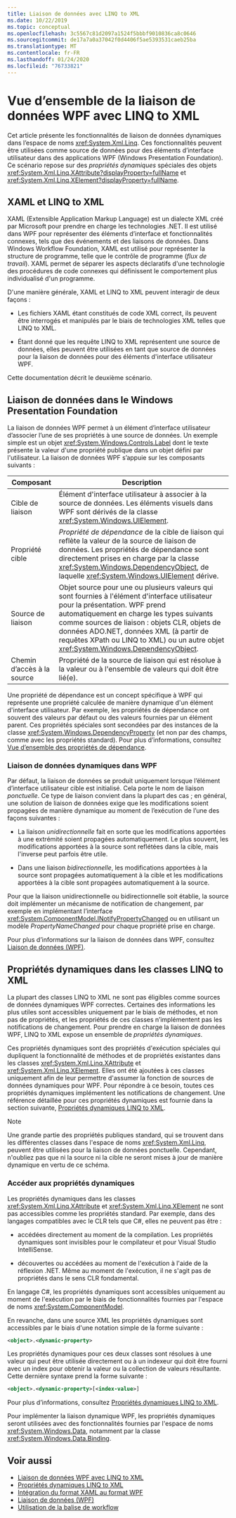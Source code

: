 ```yaml
---
title: Liaison de données avec LINQ to XML
ms.date: 10/22/2019
ms.topic: conceptual
ms.openlocfilehash: 3c5567c81d2097a1524f5bbbf9010836ca8c0646
ms.sourcegitcommit: de17a7a0a37042f0d4406f5ae5393531caeb25ba
ms.translationtype: MT
ms.contentlocale: fr-FR
ms.lasthandoff: 01/24/2020
ms.locfileid: "76733821"
---
```

# <a name="overview-of-wpf-data-binding-with-linq-to-xml"></a>Vue d’ensemble de la liaison de données WPF avec LINQ to XML

Cet article présente les fonctionnalités de liaison de données dynamiques dans l’espace de noms <xref:System.Xml.Linq>. Ces fonctionnalités peuvent être utilisées comme source de données pour des éléments d’interface utilisateur dans des applications WPF (Windows Presentation Foundation). Ce scénario repose sur des *propriétés dynamiques* spéciales des objets <xref:System.Xml.Linq.XAttribute?displayProperty=fullName> et <xref:System.Xml.Linq.XElement?displayProperty=fullName>.

## <a name="xaml-and-linq-to-xml"></a>XAML et LINQ to XML

XAML (Extensible Application Markup Language) est un dialecte XML créé par Microsoft pour prendre en charge les technologies .NET. Il est utilisé dans WPF pour représenter des éléments d’interface et fonctionnalités connexes, tels que des événements et des liaisons de données. Dans Windows Workflow Foundation, XAML est utilisé pour représenter la structure de programme, telle que le contrôle de programme (*flux de travail*). XAML permet de séparer les aspects déclaratifs d'une technologie des procédures de code connexes qui définissent le comportement plus individualisé d'un programme.

D'une manière générale, XAML et LINQ to XML peuvent interagir de deux façons :

- Les fichiers XAML étant constitués de code XML correct, ils peuvent être interrogés et manipulés par le biais de technologies XML telles que LINQ to XML.

- Étant donné que les requête LINQ to XML représentent une source de données, elles peuvent être utilisées en tant que source de données pour la liaison de données pour des éléments d'interface utilisateur WPF.

Cette documentation décrit le deuxième scénario.

## <a name="data-binding-in-the-windows-presentation-foundation"></a>Liaison de données dans le Windows Presentation Foundation

La liaison de données WPF permet à un élément d’interface utilisateur d’associer l’une de ses propriétés à une source de données. Un exemple simple est un objet <xref:System.Windows.Controls.Label> dont le texte présente la valeur d'une propriété publique dans un objet défini par l'utilisateur. La liaison de données WPF s’appuie sur les composants suivants :

|Composant|Description|
|---------------|-----------------|
|Cible de liaison|Élément d'interface utilisateur à associer à la source de données. Les éléments visuels dans WPF sont dérivés de la classe <xref:System.Windows.UIElement>.|
|Propriété cible|*Propriété de dépendance* de la cible de liaison qui reflète la valeur de la source de liaison de données. Les propriétés de dépendance sont directement prises en charge par la classe <xref:System.Windows.DependencyObject>, de laquelle <xref:System.Windows.UIElement> dérive.|
|Source de liaison|Objet source pour une ou plusieurs valeurs qui sont fournies à l'élément d'interface utilisateur pour la présentation. WPF prend automatiquement en charge les types suivants comme sources de liaison : objets CLR, objets de données ADO.NET, données XML (à partir de requêtes XPath ou LINQ to XML) ou un autre objet <xref:System.Windows.DependencyObject>.|
|Chemin d’accès à la source|Propriété de la source de liaison qui est résolue à la valeur ou à l'ensemble de valeurs qui doit être lié(e).|

Une propriété de dépendance est un concept spécifique à WPF qui représente une propriété calculée de manière dynamique d'un élément d'interface utilisateur. Par exemple, les propriétés de dépendance ont souvent des valeurs par défaut ou des valeurs fournies par un élément parent. Ces propriétés spéciales sont secondées par des instances de la classe <xref:System.Windows.DependencyProperty> (et non par des champs, comme avec les propriétés standard). Pour plus d’informations, consultez [Vue d’ensemble des propriétés de dépendance](../advanced/dependency-properties-overview.md).

### <a name="dynamic-data-binding-in-wpf"></a>Liaison de données dynamiques dans WPF

Par défaut, la liaison de données se produit uniquement lorsque l’élément d’interface utilisateur cible est initialisé. Cela porte le nom de liaison *ponctuelle*. Ce type de liaison convient dans la plupart des cas ; en général, une solution de liaison de données exige que les modifications soient propagées de manière dynamique au moment de l’exécution de l’une des façons suivantes :

- La liaison *unidirectionnelle* fait en sorte que les modifications apportées à une extrémité soient propagées automatiquement. Le plus souvent, les modifications apportées à la source sont reflétées dans la cible, mais l'inverse peut parfois être utile.

- Dans une liaison *bidirectionnelle*, les modifications apportées à la source sont propagées automatiquement à la cible et les modifications apportées à la cible sont propagées automatiquement à la source.

Pour que la liaison unidirectionnelle ou bidirectionnelle soit établie, la source doit implémenter un mécanisme de notification de changement, par exemple en implémentant l’interface <xref:System.ComponentModel.INotifyPropertyChanged> ou en utilisant un modèle *PropertyNameChanged* pour chaque propriété prise en charge.

Pour plus d’informations sur la liaison de données dans WPF, consultez [Liaison de données (WPF)](/dotnet/framework/wpf/data/data-binding-wpf).

## <a name="dynamic-properties-in-linq-to-xml-classes"></a>Propriétés dynamiques dans les classes LINQ to XML

La plupart des classes LINQ to XML ne sont pas éligibles comme sources de données dynamiques WPF correctes. Certaines des informations les plus utiles sont accessibles uniquement par le biais de méthodes, et non pas de propriétés, et les propriétés de ces classes n’implémentent pas les notifications de changement. Pour prendre en charge la liaison de données WPF, LINQ to XML expose un ensemble de *propriétés dynamiques*.

Ces propriétés dynamiques sont des propriétés d'exécution spéciales qui dupliquent la fonctionnalité de méthodes et de propriétés existantes dans les classes <xref:System.Xml.Linq.XAttribute> et <xref:System.Xml.Linq.XElement>. Elles ont été ajoutées à ces classes uniquement afin de leur permettre d'assumer la fonction de sources de données dynamiques pour WPF. Pour répondre à ce besoin, toutes ces propriétés dynamiques implémentent les notifications de changement. Une référence détaillée pour ces propriétés dynamiques est fournie dans la section suivante, [Propriétés dynamiques LINQ to XML](linq-to-xml-dynamic-properties.md).

> [!NOTE]
> Une grande partie des propriétés publiques standard, qui se trouvent dans les différentes classes dans l'espace de noms <xref:System.Xml.Linq>, peuvent être utilisées pour la liaison de données ponctuelle. Cependant, n'oubliez pas que ni la source ni la cible ne seront mises à jour de manière dynamique en vertu de ce schéma.

### <a name="access-dynamic-properties"></a>Accéder aux propriétés dynamiques

Les propriétés dynamiques dans les classes <xref:System.Xml.Linq.XAttribute> et <xref:System.Xml.Linq.XElement> ne sont pas accessibles comme les propriétés standard. Par exemple, dans des langages compatibles avec le CLR tels que C#, elles ne peuvent pas être :

- accédées directement au moment de la compilation. Les propriétés dynamiques sont invisibles pour le compilateur et pour Visual Studio IntelliSense.

- découvertes ou accédées au moment de l'exécution à l'aide de la réflexion .NET. Même au moment de l'exécution, il ne s'agit pas de propriétés dans le sens CLR fondamental.

En langage C#, les propriétés dynamiques sont accessibles uniquement au moment de l'exécution par le biais de fonctionnalités fournies par l'espace de noms <xref:System.ComponentModel>.

En revanche, dans une source XML les propriétés dynamiques sont accessibles par le biais d'une notation simple de la forme suivante :

```xml
<object>.<dynamic-property>
```

Les propriétés dynamiques pour ces deux classes sont résolues à une valeur qui peut être utilisée directement ou à un indexeur qui doit être fourni avec un index pour obtenir la valeur ou la collection de valeurs résultante. Cette dernière syntaxe prend la forme suivante :

```xml
<object>.<dynamic-property>[<index-value>]
```

Pour plus d’informations, consultez [Propriétés dynamiques LINQ to XML](linq-to-xml-dynamic-properties.md).

Pour implémenter la liaison dynamique WPF, les propriétés dynamiques seront utilisées avec des fonctionnalités fournies par l'espace de noms <xref:System.Windows.Data>, notamment par la classe <xref:System.Windows.Data.Binding>.

## <a name="see-also"></a>Voir aussi

- [Liaison de données WPF avec LINQ to XML](wpf-data-binding-with-linq-to-xml-overview.md)
- [Propriétés dynamiques LINQ to XML](linq-to-xml-dynamic-properties.md)
- [Intégration du format XAML au format WPF](../advanced/xaml-in-wpf.md)
- [Liaison de données (WPF)](/dotnet/framework/wpf/data/data-binding-wpf)
- [Utilisation de la balise de workflow](https://go.microsoft.com/fwlink/?LinkId=98685)
